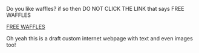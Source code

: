 Do you like waffles?
if so then DO NOT CLICK THE LINK that says FREE WAFFLES

[FREE WAFFLES](https://youtu.be/eDU0CTDMk2g)

Oh yeah this is a draft custom internet webpage with text and even images too!